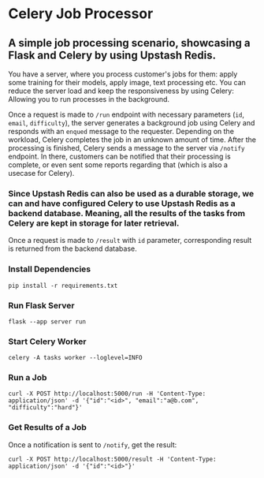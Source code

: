 # Celery Job Processor

## A simple job processing scenario, showcasing a Flask and Celery by using Upstash Redis.
You have a server, where you process customer's jobs for them: apply some training for their models, apply image, text processing etc.
You can reduce the server load and keep the responsiveness by using Celery: Allowing you to run processes in the background.

Once a request is made to `/run` endpoint with necessary parameters (`id`, `email`, `difficulty`), the server generates a background job using Celery and responds with an `enqued` message to the requester.
Depending on the workload, Celery completes the job in an unknown amount of time. After the processing is finished, Celery sends a message to the server via `/notify` endpoint. In there, customers can be notified that their processing is complete, or even sent some reports regarding that (which is also a usecase for Celery).

### Since Upstash Redis can also be used as a durable storage, we can and have configured Celery to use Upstash Redis as a backend database. Meaning, all the results of the tasks from Celery are kept in storage for later retrieval.
Once a request is made to `/result` with `id` parameter, corresponding result is returned from the backend database.

### Install Dependencies
`pip install -r requirements.txt` 
### Run Flask Server
`flask --app server run`
### Start Celery Worker
`celery -A tasks worker --loglevel=INFO`

### Run a Job
` curl -X POST http://localhost:5000/run -H 'Content-Type: application/json' -d '{"id":"<id>", "email":"a@b.com", "difficulty":"hard"}' `

### Get Results of a Job
Once a notification is sent to `/notify`, get the result:

` curl -X POST http://localhost:5000/result -H 'Content-Type: application/json' -d '{"id":"<id>"}' `

